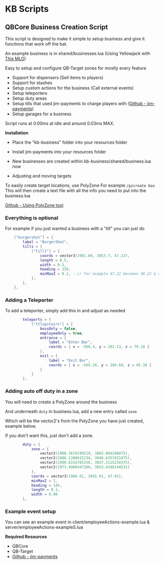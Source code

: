 # KB Scripts
## QBCore Business Creation Script


This script is designed to make it simple to setup business and give it functions that work off the bat.

An example business is in shared/businesses.lua (Using Yellowjack with [This MLO](https://www.gta5-mods.com/maps/mlo-yellow-jack-extension-interior-2nd-floor))

Easy to setup and configure QB-Target zones for mostly every feature
- Support for dispensers (Sell items to players)
- Support for stashes
- Setup custom actions for the business (Call external events)
- Setup teleporters
- Setup duty areas
- Setup tills that used jim-payments to charge players with ([Github - jim-payments](https://github.com/jimathy/jim-payments))
- Setup garages for a business

Script runs at 0.00ms at idle and around 0.03ms MAX.


**Installation**
- Place the "kb-business" folder into your resources folder
- Install jim-payments into your resources folder

- New businesses are created within kb-business/shared/business.lua now

- Adjusting and moving targets

To easily create target locations, use PolyZone
For example `/pzcreate box` 
This will then create a text file with all the info you need to put into the business.lua

[Github - Using PolyZone tool](https://github.com/mkafrin/PolyZone/wiki/Using-the-creation-script)


### Everything is optional
For example if you just wanted a business with a "till" you can just do 

```lua
	["burgershot"] = {
		label = "BurgerShot",
		tills = {
			["till1"] = {
				coords = vector3(1981.84, 3053.7, 47.22),
				length = 0.5,
				width = 0.5,
				heading = 330,
				minMaxZ = 0.2, --// for example 47.22 becomes 48.22 & 46.22				
			},
		},	
	},
```

### Adding a Teleporter

To add a teleporter, simply add this in and adjust as needed

```lua
		teleports = {
			["ttlupstairs"] = {
				bossOnly = false,
				employeeOnly = true,
				entrance = {
					label = "Enter Bar",
					coords = { x = -568.4, y = 291.13, z = 79.18 }
				},
				exit = {
					label = "Exit Bar",
					coords = { x = -565.26, y = 284.68, z = 85.38 }
				}
			}
		},

```

### Adding auto off duty in a zone

You will need to create a PolyZone around the business

And underneath `duty` in business.lua, add a new entry called `zone`

Which will be the vector2's from the PolyZone you have just created, example below.

If you don't want this, just don't add a zone.

```lua
		duty = {
			zone = {
				vector2(1980.3679199219, 3063.904296875),
				vector2(2006.1380615234, 3046.6357421875),
				vector2(1999.6154785156, 3037.3115234375),
				vector2(1973.4908447266, 3053.4348144531)
			},
			coords = vector3(1986.61, 3055.91, 47.92),
			minMaxZ = 1,
			heading = 145,
			length = 0.1,
			width = 0.90
		},
```

### Example event setup

You can see an example event in client/employeeActions-example.lua & server/employeeActions-exampleS.lua

**Required Resources**
- QBCore
- QB-Target
- [Github - jim-payments](https://github.com/jimathy/jim-payments)
